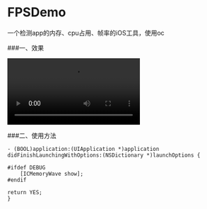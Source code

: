 # FPSDemo
一个检测app的内存、cpu占用、帧率的iOS工具，使用oc


###一、效果

![Image text](Video/1529650813572968.mp4)

###二、使用方法

```
- (BOOL)application:(UIApplication *)application didFinishLaunchingWithOptions:(NSDictionary *)launchOptions {

#ifdef DEBUG
    [ICMemoryWave show];
#endif

return YES;
}
```

